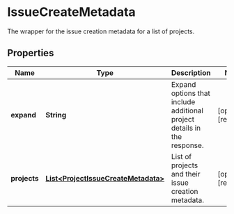 

# IssueCreateMetadata

The wrapper for the issue creation metadata for a list of projects.

## Properties

Name | Type | Description | Notes
------------ | ------------- | ------------- | -------------
**expand** | **String** | Expand options that include additional project details in the response. |  [optional] [readonly]
**projects** | [**List&lt;ProjectIssueCreateMetadata&gt;**](ProjectIssueCreateMetadata.md) | List of projects and their issue creation metadata. |  [optional] [readonly]



